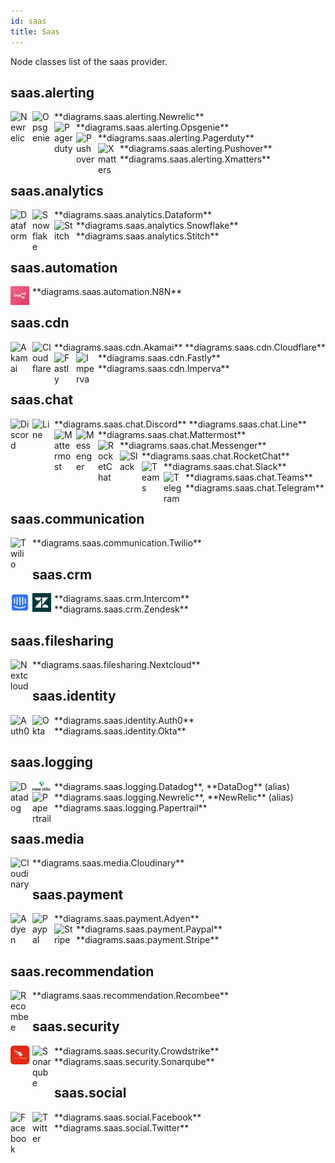 ```yaml
---
id: saas
title: Saas
---
```


Node classes list of the saas provider.

## saas.alerting


<img width="30" src="/img/resources/saas/alerting/newrelic.png" alt="Newrelic" style="float: left; padding-right: 5px;" >
**diagrams.saas.alerting.Newrelic**

<img width="30" src="/img/resources/saas/alerting/opsgenie.png" alt="Opsgenie" style="float: left; padding-right: 5px;" >
**diagrams.saas.alerting.Opsgenie**

<img width="30" src="/img/resources/saas/alerting/pagerduty.png" alt="Pagerduty" style="float: left; padding-right: 5px;" >
**diagrams.saas.alerting.Pagerduty**

<img width="30" src="/img/resources/saas/alerting/pushover.png" alt="Pushover" style="float: left; padding-right: 5px;" >
**diagrams.saas.alerting.Pushover**

<img width="30" src="/img/resources/saas/alerting/xmatters.png" alt="Xmatters" style="float: left; padding-right: 5px;" >
**diagrams.saas.alerting.Xmatters**

## saas.analytics


<img width="30" src="/img/resources/saas/analytics/dataform.png" alt="Dataform" style="float: left; padding-right: 5px;" >
**diagrams.saas.analytics.Dataform**

<img width="30" src="/img/resources/saas/analytics/snowflake.png" alt="Snowflake" style="float: left; padding-right: 5px;" >
**diagrams.saas.analytics.Snowflake**

<img width="30" src="/img/resources/saas/analytics/stitch.png" alt="Stitch" style="float: left; padding-right: 5px;" >
**diagrams.saas.analytics.Stitch**

## saas.automation


<img width="30" src="/img/resources/saas/automation/n8n.png" alt="N8N" style="float: left; padding-right: 5px;" >
**diagrams.saas.automation.N8N**

## saas.cdn


<img width="30" src="/img/resources/saas/cdn/akamai.png" alt="Akamai" style="float: left; padding-right: 5px;" >
**diagrams.saas.cdn.Akamai**

<img width="30" src="/img/resources/saas/cdn/cloudflare.png" alt="Cloudflare" style="float: left; padding-right: 5px;" >
**diagrams.saas.cdn.Cloudflare**

<img width="30" src="/img/resources/saas/cdn/fastly.png" alt="Fastly" style="float: left; padding-right: 5px;" >
**diagrams.saas.cdn.Fastly**

<img width="30" src="/img/resources/saas/cdn/imperva.png" alt="Imperva" style="float: left; padding-right: 5px;" >
**diagrams.saas.cdn.Imperva**

## saas.chat


<img width="30" src="/img/resources/saas/chat/discord.png" alt="Discord" style="float: left; padding-right: 5px;" >
**diagrams.saas.chat.Discord**

<img width="30" src="/img/resources/saas/chat/line.png" alt="Line" style="float: left; padding-right: 5px;" >
**diagrams.saas.chat.Line**

<img width="30" src="/img/resources/saas/chat/mattermost.png" alt="Mattermost" style="float: left; padding-right: 5px;" >
**diagrams.saas.chat.Mattermost**

<img width="30" src="/img/resources/saas/chat/messenger.png" alt="Messenger" style="float: left; padding-right: 5px;" >
**diagrams.saas.chat.Messenger**

<img width="30" src="/img/resources/saas/chat/rocket-chat.png" alt="RocketChat" style="float: left; padding-right: 5px;" >
**diagrams.saas.chat.RocketChat**

<img width="30" src="/img/resources/saas/chat/slack.png" alt="Slack" style="float: left; padding-right: 5px;" >
**diagrams.saas.chat.Slack**

<img width="30" src="/img/resources/saas/chat/teams.png" alt="Teams" style="float: left; padding-right: 5px;" >
**diagrams.saas.chat.Teams**

<img width="30" src="/img/resources/saas/chat/telegram.png" alt="Telegram" style="float: left; padding-right: 5px;" >
**diagrams.saas.chat.Telegram**

## saas.communication


<img width="30" src="/img/resources/saas/communication/twilio.png" alt="Twilio" style="float: left; padding-right: 5px;" >
**diagrams.saas.communication.Twilio**

## saas.crm


<img width="30" src="/img/resources/saas/crm/intercom.png" alt="Intercom" style="float: left; padding-right: 5px;" >
**diagrams.saas.crm.Intercom**

<img width="30" src="/img/resources/saas/crm/zendesk.png" alt="Zendesk" style="float: left; padding-right: 5px;" >
**diagrams.saas.crm.Zendesk**

## saas.filesharing


<img width="30" src="/img/resources/saas/filesharing/nextcloud.png" alt="Nextcloud" style="float: left; padding-right: 5px;" >
**diagrams.saas.filesharing.Nextcloud**

## saas.identity


<img width="30" src="/img/resources/saas/identity/auth0.png" alt="Auth0" style="float: left; padding-right: 5px;" >
**diagrams.saas.identity.Auth0**

<img width="30" src="/img/resources/saas/identity/okta.png" alt="Okta" style="float: left; padding-right: 5px;" >
**diagrams.saas.identity.Okta**

## saas.logging


<img width="30" src="/img/resources/saas/logging/datadog.png" alt="Datadog" style="float: left; padding-right: 5px;" >
**diagrams.saas.logging.Datadog**, **DataDog** (alias)

<img width="30" src="/img/resources/saas/logging/newrelic.png" alt="Newrelic" style="float: left; padding-right: 5px;" >
**diagrams.saas.logging.Newrelic**, **NewRelic** (alias)

<img width="30" src="/img/resources/saas/logging/papertrail.png" alt="Papertrail" style="float: left; padding-right: 5px;" >
**diagrams.saas.logging.Papertrail**

## saas.media


<img width="30" src="/img/resources/saas/media/cloudinary.png" alt="Cloudinary" style="float: left; padding-right: 5px;" >
**diagrams.saas.media.Cloudinary**

## saas.payment


<img width="30" src="/img/resources/saas/payment/adyen.png" alt="Adyen" style="float: left; padding-right: 5px;" >
**diagrams.saas.payment.Adyen**

<img width="30" src="/img/resources/saas/payment/paypal.png" alt="Paypal" style="float: left; padding-right: 5px;" >
**diagrams.saas.payment.Paypal**

<img width="30" src="/img/resources/saas/payment/stripe.png" alt="Stripe" style="float: left; padding-right: 5px;" >
**diagrams.saas.payment.Stripe**

## saas.recommendation


<img width="30" src="/img/resources/saas/recommendation/recombee.png" alt="Recombee" style="float: left; padding-right: 5px;" >
**diagrams.saas.recommendation.Recombee**

## saas.security


<img width="30" src="/img/resources/saas/security/crowdstrike.png" alt="Crowdstrike" style="float: left; padding-right: 5px;" >
**diagrams.saas.security.Crowdstrike**

<img width="30" src="/img/resources/saas/security/sonarqube.png" alt="Sonarqube" style="float: left; padding-right: 5px;" >
**diagrams.saas.security.Sonarqube**

## saas.social


<img width="30" src="/img/resources/saas/social/facebook.png" alt="Facebook" style="float: left; padding-right: 5px;" >
**diagrams.saas.social.Facebook**

<img width="30" src="/img/resources/saas/social/twitter.png" alt="Twitter" style="float: left; padding-right: 5px;" >
**diagrams.saas.social.Twitter**
